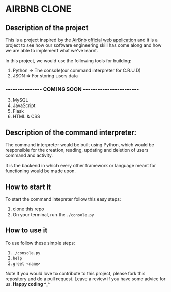# AIRBNB CLONE

## Description of the project

This is a project inspired by the [AirBnb official web application](https://www.airbnb.com/) and it is a project to see how our software engineering skill has come along and how we are able to implement what we've learnt.

In this project, we would use the following tools for building:
1. Python => The console(our command interpreter for C.R.U.D)
2. JSON => For storing users data

### --------------- COMING SOON -----------------------
3. MySQL
4. JavaScript
5. Flask
5. HTML & CSS

## Description of the command interpreter:

The command interpreter would be built using Python, which would be responsible for the creation, reading, updating and deletion of users command and activity. 

It is the backend in which every other framework or language meant for functioning would be made upon.

## How to start it

To start the command intepreter follow this easy steps:
1. clone this repo
2. On your terminal, run the `./console.py`

## How to use it
To use follow these simple steps:
1. `./console.py`
2. `help`
3. `greet <name>`

Note
If you would love to contribute to this project, please fork this repository and do a pull request. Leave a review if you have some advice for us. **Happy coding ^_^**
